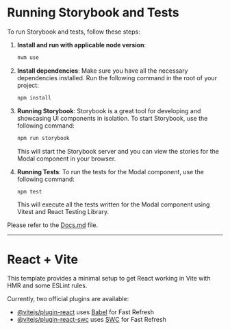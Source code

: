 # Running Storybook and Tests

To run Storybook and tests, follow these steps:

1. **Install and run with applicable node version**:
   ```bash
   nvm use
   ```

2. **Install dependencies**:
   Make sure you have all the necessary dependencies installed. Run the following command in the root of your project:
   ```bash
   npm install
   ```

3. **Running Storybook**:
   Storybook is a great tool for developing and showcasing UI components in isolation. To start Storybook, use the following command:
   ```bash
   npm run storybook
   ```
   This will start the Storybook server and you can view the stories for the Modal component in your browser.

4. **Running Tests**:
   To run the tests for the Modal component, use the following command:
   ```bash
   npm test
   ```
   This will execute all the tests written for the Modal component using Vitest and React Testing Library.

Please refer to the [Docs.md](./Docs.md) file.

---


# React + Vite

This template provides a minimal setup to get React working in Vite with HMR and some ESLint rules.

Currently, two official plugins are available:

- [@vitejs/plugin-react](https://github.com/vitejs/vite-plugin-react/blob/main/packages/plugin-react/README.md) uses [Babel](https://babeljs.io/) for Fast Refresh
- [@vitejs/plugin-react-swc](https://github.com/vitejs/vite-plugin-react-swc) uses [SWC](https://swc.rs/) for Fast Refresh
